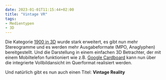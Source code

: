 ```yaml
---
date: 2023-01-01T11:15:44+02:00
title: "Vintage VR"
tags:
- Medientypen
- 3D
---
```


Die Kategorie [1900 in 3D](/future/3d/) wurde stark erweitert, es gibt nun mehr Stereogramme und es werden mehr Ausgabeformate (MPO, Anaglyphen) bereitgestellt. Und die Darstellung in einem einfachen 3D Betrachter, der mit einem Mobiltelefon funktioniert wie z.B. [Google Cardboard](https://de.wikipedia.org/wiki/Google_Cardboard) kann nun über die integrierte Vollbildansicht im Querformat realisiert werden.

Und natürlich gibt es nun auch einen Titel: **Vintage Reality**
